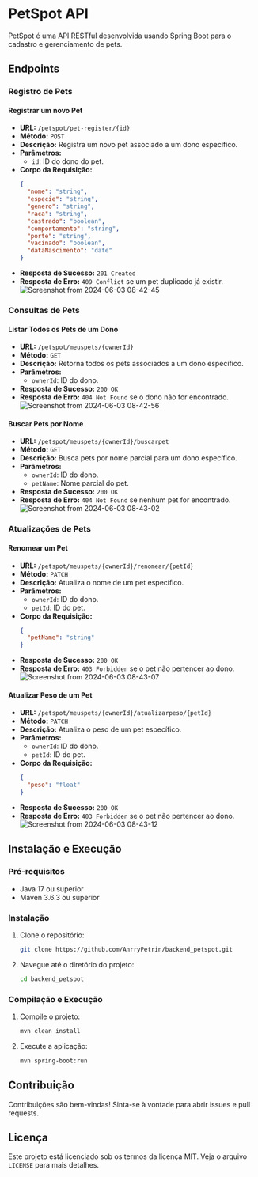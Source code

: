 # PetSpot API

PetSpot é uma API RESTful desenvolvida usando Spring Boot para o cadastro e gerenciamento de pets.

## Endpoints

### Registro de Pets

#### Registrar um novo Pet
- **URL:** `/petspot/pet-register/{id}`
- **Método:** `POST`
- **Descrição:** Registra um novo pet associado a um dono específico.
- **Parâmetros:**
  - `id`: ID do dono do pet.
- **Corpo da Requisição:**
  ```json
  {
    "nome": "string",
    "especie": "string",
    "genero": "string",
    "raca": "string",
    "castrado": "boolean",
    "comportamento": "string",
    "porte": "string",
    "vacinado": "boolean",
    "dataNascimento": "date"
  }
  ```
- **Resposta de Sucesso:** `201 Created`
- **Resposta de Erro:** `409 Conflict` se um pet duplicado já existir.
![Screenshot from 2024-06-03 08-42-45](https://github.com/AnrryPetrin/backend_petspot/assets/108158140/2fe31f04-fe49-4d60-9cbc-121094191b08)

### Consultas de Pets

#### Listar Todos os Pets de um Dono
- **URL:** `/petspot/meuspets/{ownerId}`
- **Método:** `GET`
- **Descrição:** Retorna todos os pets associados a um dono específico.
- **Parâmetros:**
  - `ownerId`: ID do dono.
- **Resposta de Sucesso:** `200 OK`
- **Resposta de Erro:** `404 Not Found` se o dono não for encontrado.
![Screenshot from 2024-06-03 08-42-56](https://github.com/AnrryPetrin/backend_petspot/assets/108158140/7af34913-bb97-4920-a55a-119572e2aede)

#### Buscar Pets por Nome
- **URL:** `/petspot/meuspets/{ownerId}/buscarpet`
- **Método:** `GET`
- **Descrição:** Busca pets por nome parcial para um dono específico.
- **Parâmetros:**
  - `ownerId`: ID do dono.
  - `petName`: Nome parcial do pet.
- **Resposta de Sucesso:** `200 OK`
- **Resposta de Erro:** `404 Not Found` se nenhum pet for encontrado.
![Screenshot from 2024-06-03 08-43-02](https://github.com/AnrryPetrin/backend_petspot/assets/108158140/0ffa996a-e743-4084-bb53-6dadfb09ab71)

### Atualizações de Pets

#### Renomear um Pet
- **URL:** `/petspot/meuspets/{ownerId}/renomear/{petId}`
- **Método:** `PATCH`
- **Descrição:** Atualiza o nome de um pet específico.
- **Parâmetros:**
  - `ownerId`: ID do dono.
  - `petId`: ID do pet.
- **Corpo da Requisição:**
  ```json
  {
    "petName": "string"
  }
  ```
- **Resposta de Sucesso:** `200 OK`
- **Resposta de Erro:** `403 Forbidden` se o pet não pertencer ao dono.
![Screenshot from 2024-06-03 08-43-07](https://github.com/AnrryPetrin/backend_petspot/assets/108158140/56665322-be72-437a-bb2a-ffb318391a76)

#### Atualizar Peso de um Pet
- **URL:** `/petspot/meuspets/{ownerId}/atualizarpeso/{petId}`
- **Método:** `PATCH`
- **Descrição:** Atualiza o peso de um pet específico.
- **Parâmetros:**
  - `ownerId`: ID do dono.
  - `petId`: ID do pet.
- **Corpo da Requisição:**
  ```json
  {
    "peso": "float"
  }
  ```
- **Resposta de Sucesso:** `200 OK`
- **Resposta de Erro:** `403 Forbidden` se o pet não pertencer ao dono.
![Screenshot from 2024-06-03 08-43-12](https://github.com/AnrryPetrin/backend_petspot/assets/108158140/e31cf346-4301-44e5-b2e1-b71f8d4b9c69)

## Instalação e Execução

### Pré-requisitos
- Java 17 ou superior
- Maven 3.6.3 ou superior

### Instalação
1. Clone o repositório:
   ```bash
   git clone https://github.com/AnrryPetrin/backend_petspot.git
   ```
2. Navegue até o diretório do projeto:
   ```bash
   cd backend_petspot
   ```

### Compilação e Execução
1. Compile o projeto:
   ```bash
   mvn clean install
   ```
2. Execute a aplicação:
   ```bash
   mvn spring-boot:run
   ```

## Contribuição
Contribuições são bem-vindas! Sinta-se à vontade para abrir issues e pull requests.

## Licença
Este projeto está licenciado sob os termos da licença MIT. Veja o arquivo `LICENSE` para mais detalhes.
